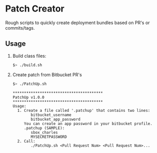 # Patch Creator
Rough scripts to quickly create deployment bundles based on PR's or
commits/tags.

## Usage

1. Build class files:

   ```sh
   $> ./build.sh
   ```

   

2. Create patch from Bitbucket PR's

   ```sh
   $> ./PatchUp.sh
   ```

   

   ```
   ****************************************
   PatchUp v1.0.0
   ****************************************
   Usage:
     1. Create a file called '.patchup' that contains two lines:
           bitbucket_username
           bitbucket_app_password
        You can create an app password in your bitbucket profile.
        .patchup (SAMPLE):
           sbox_charles
           MYSECRETPASSWORD
     2. Call:
           ./PatchUp.sh <Pull Request Num> <Pull Request Num>...
   ```

